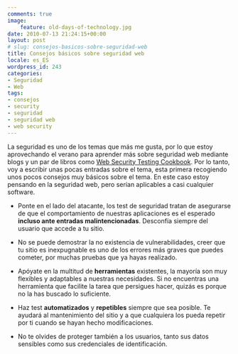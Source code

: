```yaml
---
comments: true
image:
    feature: old-days-of-technology.jpg
date: 2010-07-13 21:24:15+00:00
layout: post
# slug: consejos-basicos-sobre-seguridad-web
title: Consejos básicos sobre seguridad web
locale: es_ES
wordpress_id: 243
categories:
- Seguridad
- Web
tags:
- consejos
- security
- seguridad
- seguridad web
- web security
---
```


La seguridad es uno de los temas que más me gusta, por lo que estoy aprovechando el verano para aprender más sobre seguridad web mediante blogs y un par de libros como [Web Security Testing Cookbook](http://lopezpino.com/2010/07/13/web-security-testing-cookbook/). Por lo tanto, voy a escribir unas pocas entradas sobre el tema, esta primera recogiendo unos pocos consejos muy básicos sobre el tema. En este caso estoy pensando en la seguridad web, pero serían aplicables a casi cualquier software.



	
  * Ponte en el lado del atacante, los test de seguridad tratan de asegurarse de que el comportamiento de nuestras aplicaciones es el esperado **incluso ante entradas malintencionadas**. Desconfía siempre del usuario que accede a tu sitio.

	
  * No se puede demostrar la no existencia de vulnerabilidades, creer que tu  sitio es inexpugnable es uno de los errores más graves que puedes  cometer, por muchas pruebas que ya hayas realizado.

	
  * Apóyate en la multitud de **herramientas** existentes, la mayoría son muy flexibles y adaptables a nuestras necesidades. Si no encuentras una herramienta que facilite la tarea que persigues hacer, quizás es porque no la has buscado lo suficiente.

	
  * Haz test **automatizados** y **repetibles** siempre que sea  posible. Te ayudará al mantenimiento del sitio y a que cualquiera los pueda repetir por ti cuando se hayan hecho modificaciones.

	
  * No te olvides de proteger también a los usuarios, tanto sus datos sensibles como sus credenciales de identificación.


